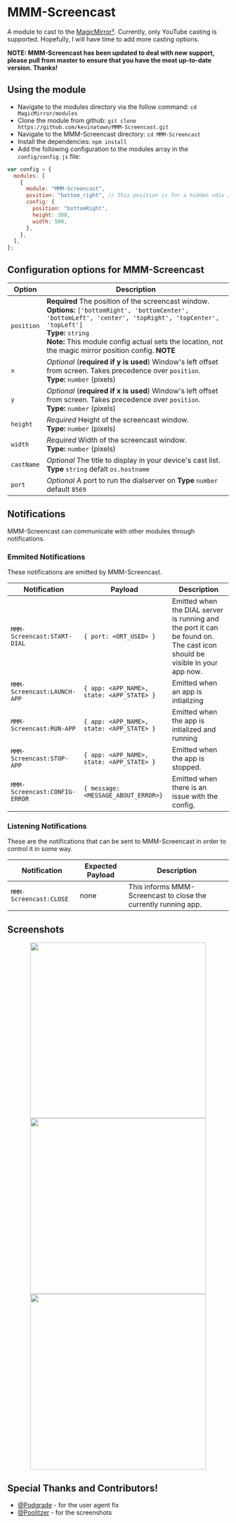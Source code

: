 # MMM-Screencast

A module to cast to the [MagicMirror²](https://github.com/MichMich/MagicMirror/). Currently, only YouTube casting is supported. Hopefully, I will have time to add more casting options.

**NOTE: MMM-Screencast has been updated to deal with new support, please pull from master to ensure that you have the most up-to-date version. Thanks!**

## Using the module

- Navigate to the modules directory via the follow command: `cd MagicMirror/modules`
- Clone the module from github: `git clone https://github.com/kevinatown/MMM-Screencast.git`
- Navigate to the MMM-Screencast directory: `cd MMM-Screencast`
- Install the dependencies: `npm install`
- Add the following configuration to the modules array in the `config/config.js` file:

```js
var config = {
  modules: [
    {
      module: "MMM-Screencast",
      position: "bottom_right", // This position is for a hidden <div /> and not the screencast window
      config: {
        position: "bottomRight",
        height: 300,
        width: 500,
      },
    },
  ],
};
```

## Configuration options for MMM-Screencast

| Option     | Description                                                                                                                                                                                                                                                                                         |
| ---------- | --------------------------------------------------------------------------------------------------------------------------------------------------------------------------------------------------------------------------------------------------------------------------------------------------- |
| `position` | **Required** The position of the screencast window. <br>**Options:** `['bottomRight', 'bottomCenter', 'bottomLeft', 'center', 'topRight', 'topCenter', 'topLeft']` <br>**Type:** `string` <br>**Note:** This module config actual sets the location, not the magic mirror position config. **NOTE** |
| `x`        | _Optional_ (**required if y is used**) Window's left offset from screen. Takes precedence over `position`. <br>**Type:** `number` (pixels)                                                                                                                                                          |
| `y`        | _Optional_ (**required if x is used**) Window's left offset from screen. Takes precedence over `position`. <br>**Type:** `number` (pixels)                                                                                                                                                          |
| `height`   | _Required_ Height of the screencast window. <br>**Type:** `number` (pixels)                                                                                                                                                                                                                         |
| `width`    | _Required_ Width of the screencast window. <br>**Type:** `number` (pixels)                                                                                                                                                                                                                          |
| `castName` | _Optional_ The title to display in your device's cast list. <br>**Type** `string` defalt `os.hostname`                                                                                                                                                                                              |
| `port`     | _Optional_ A port to run the dialserver on **Type** `number` default `8569`                                                                                                                                                                                                                         |

## Notifications

MMM-Screencast can communicate with other modules through notifications.

### Emmited Notifications

These notifications are emitted by MMM-Screencast.

| Notification                  | Payload                                   | Description                                                                                                               |
| ----------------------------- | ----------------------------------------- | ------------------------------------------------------------------------------------------------------------------------- |
| `MMM-Screencast:START-DIAL`   | `{ port: <ORT_USED> }`                    | Emitted when the DIAL server is running and the port it can be found on. The cast icon should be visible in your app now. |
| `MMM-Screencast:LAUNCH-APP`   | `{ app: <APP_NAME>, state: <APP_STATE> }` | Emitted when an app is intializing                                                                                        |
| `MMM-Screencast:RUN-APP`      | `{ app: <APP_NAME>, state: <APP_STATE> }` | Emitted when the app is intialized and running                                                                            |
| `MMM-Screencast:STOP-APP`     | `{ app: <APP_NAME>, state: <APP_STATE> }` | Emitted when the app is stopped.                                                                                          |
| `MMM-Screencast:CONFIG-ERROR` | `{ message: <MESSAGE_ABOUT_ERROR>}`       | Emitted when there is an issue with the config.                                                                           |

### Listening Notifications

These are the notifications that can be sent to MMM-Screencast in order to control it in some way.

| Notification           | Expected Payload | Description                                                     |
| ---------------------- | ---------------- | --------------------------------------------------------------- |
| `MMM-Screencast:CLOSE` | none             | This informs MMM-Screencast to close the currently running app. |

## Screenshots

<p align="middle">
<img src="/screenshots/screenshot.png" width="400">
<img src="/screenshots/screenshot1.png" width="400">
<img src="/screenshots/screenshot2.jpg" width="400">
</p>

## Special Thanks and Contributors!

- [@Podgrade](https://github.com/Podgrade) - for the user agent fix
- [@Poolitzer](https://github.com/Poolitzer) - for the screenshots
